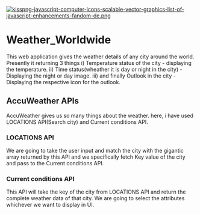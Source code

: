[![kisspng-javascript-computer-icons-scalable-vector-graphics-list-of-javascript-enhancements-fandom-de.png](https://i.postimg.cc/T16QHjv7/kisspng-javascript-computer-icons-scalable-vector-graphics-list-of-javascript-enhancements-fandom-de.png)](https://postimg.cc/34tgkvRm)

# Weather_Worldwide
This web application gives the weather details of any city around the world.
Presently it returning 3 things 
i) Temperature status of the city - displaying the temperature.
ii) Time status(wheather it is day or night in the city) - Displaying the night or day image.
iii) and finally Outlook in the city - Displaying the respective icon for the outlook.

## AccuWeather APIs
AccuWeather gives us so many things about the weather.
here, i have used LOCATIONS API(Search city) and Current conditions API.

### LOCATIONS API
We are going to take the user input and match the city with the gigantic array returned by this API and we specifically fetch Key value of the city and pass to the Current conditions API.

### Current conditions API
This API will take the key of the city from LOCATIONS API and return the complete weather data of that city. We are going to select the attributes whichever we want to display in UI.
